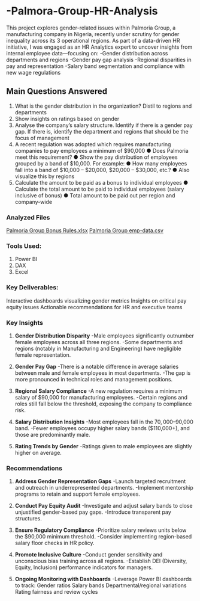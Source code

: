 # -Palmora-Group-HR-Analysis
This project explores gender-related issues within Palmoria Group, a manufacturing company in Nigeria, recently under scrutiny for gender inequality across its 3 operational regions.
As part of a data-driven HR initiative, I was engaged as an HR Analytics expert to uncover insights from internal employee data—focusing on:
-Gender distribution across departments and regions
-Gender pay gap analysis
-Regional disparities in pay and representation
-Salary band segmentation and compliance with new wage regulations

## Main Questions Answered
1. What is the gender distribution in the organization? Distil to regions and
departments
2. Show insights on ratings based on gender
3. Analyse the company’s salary structure. Identify if there is a gender pay gap. If
there is, identify the department and regions that should be the focus of
management
4. A recent regulation was adopted which requires manufacturing companies to pay
employees a minimum of $90,000
● Does Palmoria meet this requirement?
● Show the pay distribution of employees grouped by a band of $10,000. For example:
● How many employees fall into a band of $10,000 – $20,000, $20,000 – $30,000,
etc.?
● Also visualize this by regions
5. Calculate the amount to be paid as a bonus to individual employees
● Calculate the total amount to be paid to individual employees (salary inclusive of
bonus)
● Total amount to be paid out per region and company-wide

### Analyzed Files
[Palmoria Group Bonus Rules.xlsx](https://github.com/user-attachments/files/21060484/Palmoria.Group.Bonus.Rules.xlsx)
[Palmoria Group emp-data.csv](https://github.com/user-attachments/files/21060522/Palmoria.Group.emp-data.csv)

### Tools Used: 
1) Power BI
2) DAX
3) Excel
   
### Key Deliverables:
Interactive dashboards visualizing gender metrics
Insights on critical pay equity issues
Actionable recommendations for HR and executive teams

### Key Insights
1. **Gender Distribution Disparity**
-Male employees significantly outnumber female employees across all three regions.
-Some departments and regions (notably in Manufacturing and Engineering) have negligible female representation.

2. **Gender Pay Gap**
-There is a notable difference in average salaries between male and female employees in most departments.
-The gap is more pronounced in technical roles and management positions.

3. **Regional Salary Compliance**
-A new regulation requires a minimum salary of $90,000 for manufacturing employees.
-Certain regions and roles still fall below the threshold, exposing the company to compliance risk.

4. **Salary Distribution Insights**
-Most employees fall in the $70,000–$90,000 band.
-Fewer employees occupy higher salary bands ($110,000+), and those are predominantly male.

5. **Rating Trends by Gender**
-Ratings given to male employees are slightly higher on average.

### Recommendations 
1. **Address Gender Representation Gaps**
-Launch targeted recruitment and outreach in underrepresented departments.
-Implement mentorship programs to retain and support female employees.

2. **Conduct Pay Equity Audit**
-Investigate and adjust salary bands to close unjustified gender-based pay gaps.
-Introduce transparent pay structures.

3. **Ensure Regulatory Compliance**
-Prioritize salary reviews units below the $90,000 minimum threshold.
-Consider implementing region-based salary floor checks in HR policy.

4. **Promote Inclusive Culture**
-Conduct gender sensitivity and unconscious bias training across all regions.
-Establish DEI (Diversity, Equity, Inclusion) performance indicators for managers.

5. **Ongoing Monitoring with Dashboards**
-Leverage Power BI dashboards to track:
  Gender ratios
  Salary bands
  Departmental/regional variations
  Rating fairness and review cycles
